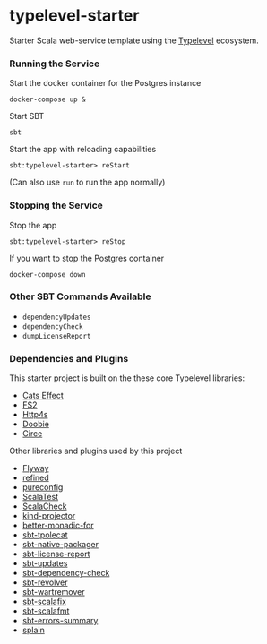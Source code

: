 # typelevel-starter

Starter Scala web-service template using the [Typelevel](https://typelevel.org/) ecosystem.

### Running the Service

Start the docker container for the Postgres instance
```
docker-compose up &
```

Start SBT
```
sbt
```

Start the app with reloading capabilities
```
sbt:typelevel-starter> reStart
```

(Can also use `run` to run the app normally)

### Stopping the Service

Stop the app
```
sbt:typelevel-starter> reStop
```

If you want to stop the Postgres container
```
docker-compose down
```

### Other SBT Commands Available

- `dependencyUpdates`
- `dependencyCheck`
- `dumpLicenseReport`

### Dependencies and Plugins

This starter project is built on the these core Typelevel libraries:
- [Cats Effect](https://typelevel.org/cats-effect/)
- [FS2](https://fs2.io/)
- [Http4s](https://http4s.org/)
- [Doobie](https://tpolecat.github.io/doobie/)
- [Circe](https://circe.github.io/circe/)

Other libraries and plugins used by this project
- [Flyway](https://flywaydb.org/)
- [refined](https://github.com/fthomas/refined)
- [pureconfig](https://github.com/pureconfig/pureconfig)
- [ScalaTest](https://www.scalatest.org/)
- [ScalaCheck](https://www.scalacheck.org/)
- [kind-projector](https://github.com/typelevel/kind-projector)
- [better-monadic-for](https://github.com/oleg-py/better-monadic-for)
- [sbt-tpolecat](https://github.com/DavidGregory084/sbt-tpolecat)
- [sbt-native-packager](https://github.com/sbt/sbt-native-packager)
- [sbt-license-report](https://github.com/sbt/sbt-license-report)
- [sbt-updates](https://github.com/rtimush/sbt-updates)
- [sbt-dependency-check](https://github.com/albuch/sbt-dependency-check)
- [sbt-revolver](https://github.com/spray/sbt-revolver)
- [sbt-wartremover](https://github.com/wartremover/wartremover)
- [sbt-scalafix](https://github.com/scalacenter/sbt-scalafix)
- [sbt-scalafmt](https://github.com/scalameta/sbt-scalafmt)
- [sbt-errors-summary](https://github.com/Duhemm/sbt-errors-summary)
- [splain](https://github.com/tek/splain)
